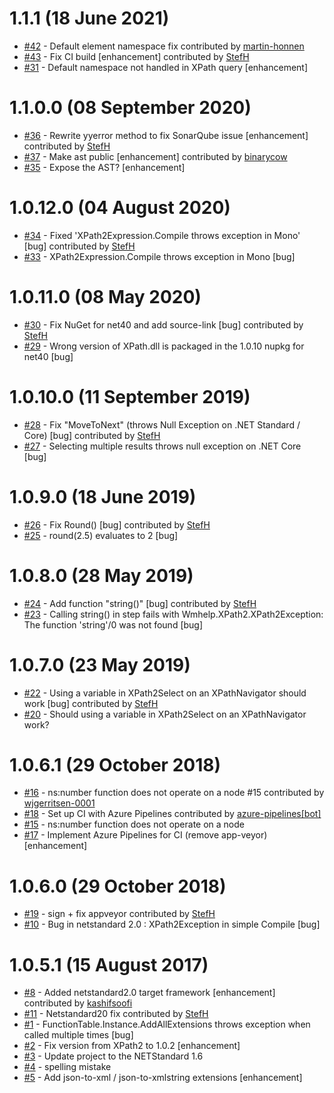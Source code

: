 # 1.1.1 (18 June 2021)
- [#42](https://github.com/StefH/XPath2.Net/pull/42) - Default element namespace fix contributed by [martin-honnen](https://github.com/martin-honnen)
- [#43](https://github.com/StefH/XPath2.Net/pull/43) - Fix CI build [enhancement] contributed by [StefH](https://github.com/StefH)
- [#31](https://github.com/StefH/XPath2.Net/issues/31) - Default namespace not handled in XPath query [enhancement]

# 1.1.0.0 (08 September 2020)
- [#36](https://github.com/StefH/XPath2.Net/pull/36) - Rewrite yyerror method to fix SonarQube issue [enhancement] contributed by [StefH](https://github.com/StefH)
- [#37](https://github.com/StefH/XPath2.Net/pull/37) - Make ast public [enhancement] contributed by [binarycow](https://github.com/binarycow)
- [#35](https://github.com/StefH/XPath2.Net/issues/35) - Expose the AST? [enhancement]

# 1.0.12.0 (04 August 2020)
- [#34](https://github.com/StefH/XPath2.Net/pull/34) - Fixed 'XPath2Expression.Compile throws exception in Mono' [bug] contributed by [StefH](https://github.com/StefH)
- [#33](https://github.com/StefH/XPath2.Net/issues/33) - XPath2Expression.Compile throws exception in Mono [bug]

# 1.0.11.0 (08 May 2020)
- [#30](https://github.com/StefH/XPath2.Net/pull/30) - Fix NuGet for net40 and add source-link [bug] contributed by [StefH](https://github.com/StefH)
- [#29](https://github.com/StefH/XPath2.Net/issues/29) - Wrong version of XPath.dll is packaged in the 1.0.10 nupkg for net40 [bug]

# 1.0.10.0 (11 September 2019)
- [#28](https://github.com/StefH/XPath2.Net/pull/28) - Fix &quot;MoveToNext&quot; (throws Null Exception on .NET Standard / Core) [bug] contributed by [StefH](https://github.com/StefH)
- [#27](https://github.com/StefH/XPath2.Net/issues/27) - Selecting multiple results throws null exception on .NET Core [bug]

# 1.0.9.0 (18 June 2019)
- [#26](https://github.com/StefH/XPath2.Net/pull/26) - Fix Round() [bug] contributed by [StefH](https://github.com/StefH)
- [#25](https://github.com/StefH/XPath2.Net/issues/25) - round(2.5) evaluates to 2 [bug]

# 1.0.8.0 (28 May 2019)
- [#24](https://github.com/StefH/XPath2.Net/pull/24) - Add function &quot;string()&quot; [bug] contributed by [StefH](https://github.com/StefH)
- [#23](https://github.com/StefH/XPath2.Net/issues/23) - Calling string() in step fails with Wmhelp.XPath2.XPath2Exception: The function 'string'/0 was not found [bug]

# 1.0.7.0 (23 May 2019)
- [#22](https://github.com/StefH/XPath2.Net/pull/22) - Using a variable in XPath2Select on an XPathNavigator should work [bug] contributed by [StefH](https://github.com/StefH)
- [#20](https://github.com/StefH/XPath2.Net/issues/20) - Should using  a variable in XPath2Select on an XPathNavigator work?

# 1.0.6.1 (29 October 2018)
- [#16](https://github.com/StefH/XPath2.Net/pull/16) - ns:number function does not operate on a node #15 contributed by [wjgerritsen-0001](https://github.com/wjgerritsen-0001)
- [#18](https://github.com/StefH/XPath2.Net/pull/18) - Set up CI with Azure Pipelines contributed by [azure-pipelines[bot]](https://github.com/apps/azure-pipelines)
- [#15](https://github.com/StefH/XPath2.Net/issues/15) - ns:number function does not operate on a node
- [#17](https://github.com/StefH/XPath2.Net/issues/17) - Implement Azure Pipelines for CI (remove app-veyor) [enhancement]

# 1.0.6.0 (29 October 2018)
- [#19](https://github.com/StefH/XPath2.Net/pull/19) - sign + fix appveyor contributed by [StefH](https://github.com/StefH)
- [#10](https://github.com/StefH/XPath2.Net/issues/10) - Bug in netstandard 2.0 : XPath2Exception in simple Compile [bug]

# 1.0.5.1 (15 August 2017)
- [#8](https://github.com/StefH/XPath2.Net/pull/8) - Added netstandard2.0 target framework [enhancement] contributed by [kashifsoofi](https://github.com/kashifsoofi)
- [#11](https://github.com/StefH/XPath2.Net/pull/11) - Netstandard20 fix contributed by [StefH](https://github.com/StefH)
- [#1](https://github.com/StefH/XPath2.Net/issues/1) - FunctionTable.Instance.AddAllExtensions throws exception when called multiple times [bug]
- [#2](https://github.com/StefH/XPath2.Net/issues/2) - Fix version from XPath2 to 1.0.2 [enhancement]
- [#3](https://github.com/StefH/XPath2.Net/issues/3) - Update project to the NETStandard 1.6
- [#4](https://github.com/StefH/XPath2.Net/issues/4) - spelling mistake
- [#5](https://github.com/StefH/XPath2.Net/issues/5) - Add json-to-xml / json-to-xmlstring extensions [enhancement]

